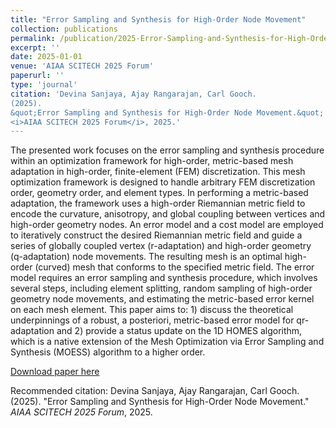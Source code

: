 ```yaml
---
title: "Error Sampling and Synthesis for High-Order Node Movement"
collection: publications
permalink: /publication/2025-Error-Sampling-and-Synthesis-for-High-Order-Node-Movement
excerpt: ''
date: 2025-01-01
venue: 'AIAA SCITECH 2025 Forum'
paperurl: ''
type: 'journal'
citation: 'Devina Sanjaya, Ajay Rangarajan, Carl Gooch.
(2025).
&quot;Error Sampling and Synthesis for High-Order Node Movement.&quot;
<i>AIAA SCITECH 2025 Forum</i>, 2025.'
---
```

The presented work focuses on the error sampling and synthesis procedure within an optimization framework for high-order, metric-based mesh adaptation in high-order, finite-element (FEM) discretization. This mesh optimization framework is designed to handle arbitrary FEM discretization order, geometry order, and element types. In performing a metric-based adaptation, the framework uses a high-order Riemannian metric field to encode the curvature, anisotropy, and global coupling between vertices and high-order geometry nodes. An error model and a cost model are employed to iteratively construct the desired Riemannian metric field and guide a series of globally coupled vertex (r-adaptation) and high-order geometry (q-adaptation) node movements. The resulting mesh is an optimal high-order (curved) mesh that conforms to the specified metric field. The error model requires an error sampling and synthesis procedure, which involves several steps, including element splitting, random sampling of high-order geometry node movements, and estimating the metric-based error kernel on each mesh element. This paper aims to: 1) discuss the theoretical underpinnings of a robust, a posteriori, metric-based error model for qr-adaptation and 2) provide a status update on the 1D HOMES algorithm, which is a native extension of the Mesh Optimization via Error Sampling and Synthesis (MOESS) algorithm to a higher order.

[Download paper here](https://arc.aiaa.org/doi/abs/10.2514/6.2025-0780)

Recommended citation: Devina Sanjaya, Ajay Rangarajan, Carl Gooch.
(2025).
&quot;Error Sampling and Synthesis for High-Order Node Movement.&quot;
<i>AIAA SCITECH 2025 Forum</i>, 2025.